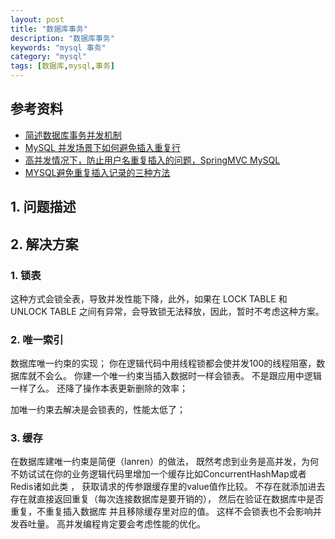 ```yaml
---
layout: post
title: "数据库事务"
description: "数据库事务"
keywords: "mysql 事务"
category: "mysql"
tags: [数据库,mysql,事务]
---
```


## 参考资料
- [简述数据库事务并发机制](https://blog.csdn.net/justloveyou_/article/details/70312810)
- [MySQL 并发场景下如何避免插入重复行](https://blog.csdn.net/FrancisHe/article/details/83831030)
- [高并发情况下，防止用户名重复插入的问题，SpringMVC MySQL ](https://bbs.csdn.net/topics/392019730?page=1)
- [MYSQL避免重复插入记录的三种方法](https://blog.csdn.net/qq_35044419/article/details/81974207)


## 1. 问题描述
## 2. 解决方案
### 1. 锁表
这种方式会锁全表，导致并发性能下降，此外，如果在 LOCK TABLE 和 UNLOCK TABLE 之间有异常，会导致锁无法释放，因此，暂时不考虑这种方案。

### 2. 唯一索引
数据库唯一约束的实现；
你在逻辑代码中用线程锁都会使并发100的线程阻塞，数据库就不会么。
你建一个唯一约束当插入数据时一样会锁表。
不是跟应用中逻辑一样了么。
还降了操作本表更新删除的效率；

加唯一约束去解决是会锁表的，性能太低了；

### 3. 缓存
在数据库建唯一约束是简便（lanren）的做法，
既然考虑到业务是高并发，为何不妨试试在你的业务逻辑代码里增加一个缓存比如ConcurrentHashMap或者Redis诸如此类 ，
获取请求的传参跟缓存里的value值作比较。 
不存在就添加进去 存在就直接返回重复（每次连接数据库是要开销的）， 
然后在验证在数据库中是否重复，不重复插入数据库 并且移除缓存里对应的值。 
这样不会锁表也不会影响并发吞吐量。 
高并发编程肯定要会考虑性能的优化。